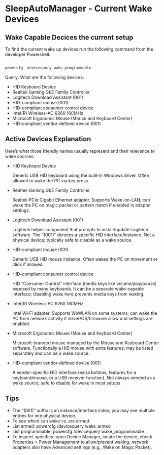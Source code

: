 # SleepAutoManager - Current Wake Devices #

## Wake Capable Decices the current setup ##

To find the current wake up devices run the following command from the developer Powershell.

```powershell

powercfg -devicequery wake_programmable

```

Query: What are the following devices:

- 	HID Keyboard Device
- 	Realtek Gaming GbE Family Controller
- 	Logitech Download Assistant (001)
- 	HID-compliant mouse (001)
- 	HID-compliant consumer control device
- 	Intel(R) Wireless-AC 9260 160MHz
- 	Microsoft Ergonomic Mouse (Mouse and Keyboard Center)
- 	HID-compliant vendor-defined device (001)

## Active Devices Explanation ##
Here’s what those friendly names usually represent and their relevance to wake sources:
- 	HID Keyboard Device

 	Generic USB HID keyboard using the built-in Windows driver. Often allowed to wake the PC via key press.
- 	Realtek Gaming GbE Family Controller

 	Realtek PCIe Gigabit Ethernet adapter. Supports Wake-on-LAN; can wake the PC on magic packet or pattern match if enabled in adapter settings.
- 	Logitech Download Assistant (001)

 	Logitech helper component that prompts to install/update Logitech software. The “(001)” denotes a specific HID interface/instance. Not a physical device; typically safe to disable as a wake source.
- 	HID-compliant mouse (001)

 	Generic USB HID mouse instance. Often wakes the PC on movement or click if allowed.
- 	HID-compliant consumer control device

 	HID “Consumer Control” interface (media keys like volume/play/pause) exposed by many keyboards. It can be a separate wake-capable interface; disabling wake here prevents media keys from waking.
- 	Intel(R) Wireless-AC 9260 160MHz

 	Intel Wi‑Fi adapter. Supports WoWLAN on some systems; can wake the PC from network activity if driver/OS/firmware allow and settings are enabled.
- 	Microsoft Ergonomic Mouse (Mouse and Keyboard Center)

 	Microsoft-branded mouse managed by the Mouse and Keyboard Center software. Functionally a HID mouse with extra features; may be listed separately and can be a wake source.
- 	HID-compliant vendor-defined device (001)

 	A vendor-specific HID interface (extra buttons, features for a keyboard/mouse, or a USB receiver function). Not always needed as a wake source; safe to disable for wake in most setups.
## Tips ##
- 	The “(001)” suffix is an instance/interface index; you may see multiple entries for one physical device.
- 	To see which can wake vs. are armed:
- 	List armed: powercfg /devicequery wake_armed
- 	List programmable: powercfg /devicequery wake_programmable
- 	To inspect specifics: open Device Manager, locate the device, check Properties > Power Management to allow/prevent waking; network adapters also have Advanced settings (e.g., Wake on Magic Packet).